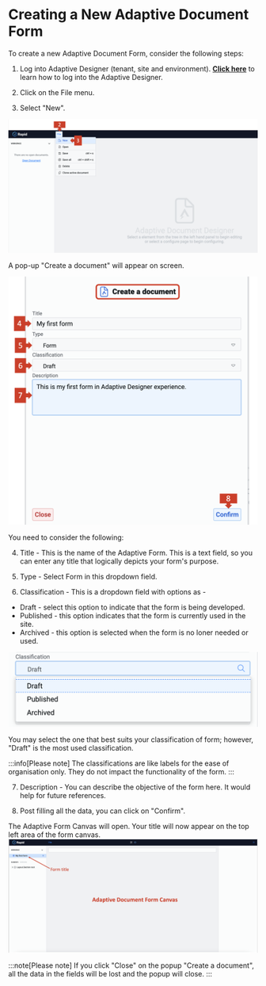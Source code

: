 # Creating a New Adaptive Document Form

To create a new Adaptive Document Form, consider the following steps:

1. Log into Adaptive Designer (tenant, site and environment). <a href="https://rapiddocs.z8.web.core.windows.net/docs/Rapid/Keyper%20Manual/Adaptive%20Designer/How%20to%20access%20Adaptive%20Designer/" target="_blank">**Click here**</a> to learn how to log into the Adaptive Designer.

2. Click on the File menu.
3. Select "New".

![Image showing File options](<Create form 1.png>)

A pop-up "Create a document" will appear on screen.   

![Image showing create a document popup with fields](<Create form 2.png>)

You need to consider the following:

4. Title - This is the name of the Adaptive Form. This is a text field, so you can enter any title that logically depicts your form's purpose.

5. Type - Select Form in this dropdown field.

6. Classification - This is a dropdown field with options as -   

- Draft - select this option to indicate that the form is being developed.   
- Published - this option indicates that the form is currently used in the site. 
- Archived - this option is selected when the form is no loner needed or used.  

![Image showing the three classification options](<Create Form 3.png>)


You may select the one that best suits your classification of form; however, "Draft" is the most used classification.

:::info[Please note]
The classifications are like labels for the ease of organisation only. They do not impact the functionality of the form.
:::

7. Description - You can describe the objective of the form here. It would help for future references.

8. Post filling all the data, you can click on "Confirm".

The Adaptive Form Canvas will open. Your title will now appear on the top left area of the form canvas.
![Image showing Adaptive Document Form created](<Create form 4.png>)

:::note[Please note]
If you click "Close" on the popup "Create a document", all the data in the fields will be lost and the popup will close.
:::